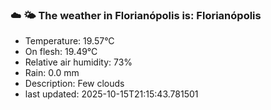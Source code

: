 ### ☁️ 🌤️  The weather in Florianópolis is: Florianópolis

- Temperature: 19.57°C
- On flesh: 19.49°C
- Relative air humidity: 73%
- Rain: 0.0 mm
- Description: Few clouds
- last updated: 2025-10-15T21:15:43.781501
